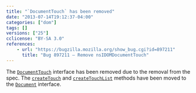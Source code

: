 ```yaml
---
title: "`DocumentTouch` has been removed"
date: "2013-07-14T19:12:37-04:00"
categories: ["dom"]
tags: []
versions: ["25"]
cclicense: "BY-SA 3.0"
references:
    - url: "https://bugzilla.mozilla.org/show_bug.cgi?id=897211"
      title: "Bug 897211 – Remove nsIDOMDocumentTouch"
---
```

The [`DocumentTouch`](https://developer.mozilla.org/en-US/docs/Web/API/DocumentTouch) interface has been removed due to the removal from the spec. The [`createTouch`](https://developer.mozilla.org/en-US/docs/Web/API/DocumentTouch.createTouch) and [`createTouchList`](https://developer.mozilla.org/en-US/docs/Web/API/DocumentTouch.createTouchList) methods have been moved to the [`Document`](https://developer.mozilla.org/en-US/docs/Web/API/Document) interface.
